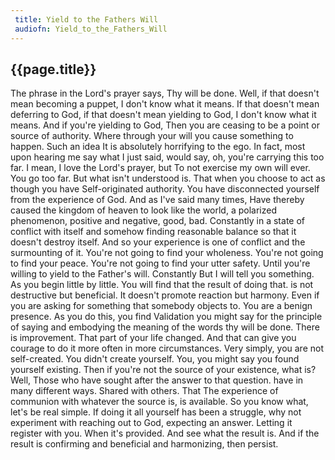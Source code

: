 ```yaml
---
 title: Yield to the Fathers Will
 audiofn: Yield_to_the_Fathers_Will
---
```


## {{page.title}}

The phrase in the Lord's prayer says, Thy will be done. Well, if that
doesn't mean becoming a puppet, I don't know what it means. If that
doesn't mean deferring to God, if that doesn't mean yielding to God, I
don't know what it means. And if you're yielding to God, Then you are
ceasing to be a point or source of authority. Where through your will
you cause something to happen. Such an idea It is absolutely horrifying
to the ego. In fact, most upon hearing me say what I just said, would
say, oh, you're carrying this too far. I mean, I love the Lord's prayer,
but To not exercise my own will ever. You go too far. But what isn't
understood is. That when you choose to act as though you have
Self-originated authority. You have disconnected yourself from the
experience of God. And as I've said many times, Have thereby caused the
kingdom of heaven to look like the world, a polarized phenomenon,
positive and negative, good, bad. Constantly in a state of conflict with
itself and somehow finding reasonable balance so that it doesn't destroy
itself. And so your experience is one of conflict and the surmounting of
it. You're not going to find your wholeness. You're not going to find
your peace. You're not going to find your utter safety. Until you're
willing to yield to the Father's will. Constantly But I will tell you
something. As you begin little by little. You will find that the result
of doing that. is not destructive but beneficial. It doesn't promote
reaction but harmony. Even if you are asking for something that somebody
objects to. You are a benign presence. As you do this, you find
Validation you might say for the principle of saying and embodying the
meaning of the words thy will be done. There is improvement. That part
of your life changed. And that can give you courage to do it more often
in more circumstances. Very simply, you are not self-created. You didn't
create yourself. You, you might say you found yourself existing. Then if
you're not the source of your existence, what is? Well, Those who have
sought after the answer to that question. have in many different ways.
Shared with others. That The experience of communion with whatever the
source is, is available. So you know what, let's be real simple. If
doing it all yourself has been a struggle, why not experiment with
reaching out to God, expecting an answer. Letting it register with you.
When it's provided. And see what the result is. And if the result is
confirming and beneficial and harmonizing, then persist.


